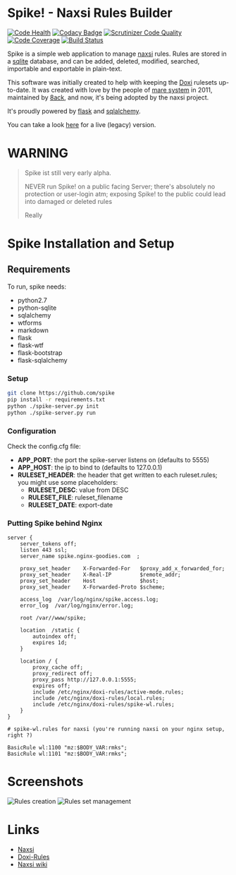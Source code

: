 # Spike! - Naxsi Rules Builder

[![Code Health](https://landscape.io/github/nbs-system/spike/master/landscape.svg?style=flat)](https://landscape.io/github/nbs-system/spike/master)
[![Codacy Badge](https://api.codacy.com/project/badge/grade/f16a87616f3c4e14ac914fea520298e7)](https://www.codacy.com/app/julien-voisin/spike)
[![Scrutinizer Code Quality](https://scrutinizer-ci.com/g/nbs-system/spike/badges/quality-score.png?b=master)](https://scrutinizer-ci.com/g/nbs-system/spike/?branch=master)
[![Code Coverage](https://scrutinizer-ci.com/g/nbs-system/spike/badges/coverage.png?b=master)](https://scrutinizer-ci.com/g/nbs-system/spike/?branch=master)
[![Build Status](https://scrutinizer-ci.com/g/nbs-system/spike/badges/build.png?b=master)](https://scrutinizer-ci.com/g/nbs-system/spike/build-status/master)

Spike is a simple web application to manage [naxsi]( https://github.com/nbs-system/naxsi ) rules.
Rules are stored in a [sqlite]( https://www.sqlite.org/ ) database, and can be added,
deleted, modified, searched, importable and exportable in plain-text.

This software was initially created to help with keeping the [Doxi]( https://bitbucket.org/lazy_dogtown/doxi-rules/src )
rulesets up-to-date. It was created with love by the people of [mare system]( https://www.mare-system.de/ ) in 2011,
maintained by [8ack]( https://8ack.de/corporate ), and now, it's being adopted by the naxsi project.

It's proudly powered by [flask]( http://flask.pocoo.org/ ) and [sqlalchemy]( http://www.sqlalchemy.org/ ).

You can take a look [here]( http://spike.nginx-goodies.com/rules/ ) for a  live (legacy) version.

# WARNING

> 
> Spike ist still very early alpha.
>
> NEVER run Spike! on a public facing Server; there's absolutely 
> no protection or user-login atm; exposing Spike! to the public could
> lead into damaged or deleted rules 
>
> Really


# Spike Installation and Setup

## Requirements

To run, spike needs:

- python2.7
- python-sqlite
- sqlalchemy
- wtforms
- markdown
- flask
- flask-wtf
- flask-bootstrap
- flask-sqlalchemy


### Setup

```bash
git clone https://github.com/spike
pip install -r requirements.txt
python ./spike-server.py init
python ./spike-server.py run
```

### Configuration

Check the config.cfg file:

- **APP_PORT**: the port the spike-server listens on (defaults to 5555)
- **APP_HOST**: the ip to bind to (defaults to 127.0.0.1)
- **RULESET_HEADER**: the header that get written to each ruleset.rules; you might use some placeholders:
    - **RULESET_DESC**: value from DESC
    - **RULESET_FILE**: ruleset_filename
    - **RULESET_DATE**: export-date


### Putting Spike behind Nginx

    
    server {
        server_tokens off;
        listen 443 ssl;
        server_name spike.nginx-goodies.com  ;
        
        proxy_set_header    X-Forwarded-For   $proxy_add_x_forwarded_for;
        proxy_set_header    X-Real-IP         $remote_addr;
        proxy_set_header    Host              $host;
        proxy_set_header    X-Forwarded-Proto $scheme;
        
        access_log  /var/log/nginx/spike.access.log; 
        error_log  /var/log/nginx/error.log;
        
        root /var//www/spike;
        
        location  /static {
            autoindex off;
            expires 1d;
        }
        
        location / {
            proxy_cache off;
            proxy_redirect off;
            proxy_pass http://127.0.0.1:5555;
            expires off;
            include /etc/nginx/doxi-rules/active-mode.rules;
            include /etc/nginx/doxi-rules/local.rules;
            include /etc/nginx/doxi-rules/spike-wl.rules;
        }
    }
    
    # spike-wl.rules for naxsi (you're running naxsi on your nginx setup, right ?)
    
    BasicRule wl:1100 "mz:$BODY_VAR:rmks";
    BasicRule wl:1101 "mz:$BODY_VAR:rmks";


# Screenshots

![Rules creation]( https://raw.githubusercontent.com/nbs-system/spike/master/docs/rule_creation.png )
![Rules set management]( https://raw.githubusercontent.com/nbs-system/spike/master/docs/rulesets.png )


# Links

- [Naxsi]( https://github.com/nbs-system/naxsi )
- [Doxi-Rules]( https://bitbucket.org/lazy_dogtown/doxi-rules/src )
- [Naxsi wiki]( https://github.com/nbs-system/naxsi/wiki )
